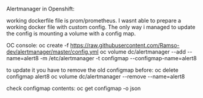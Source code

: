 Alertmanager in Openshift:

working dockerfile file is prom/prometheus. I wasnt able to prepare a working docker file with custom config. The only way i managed to update the config is mounting a volume with a config map.

OC console:
oc create -f https://raw.githubusercontent.com/Ramso-dev/alertmanager/master/config.yml
oc volume dc/alertmanager --add --name=alert8 -m /etc/alertmanager -t configmap --configmap-name=alert8

to update it you have to remove the old configmap before:
oc delete configmap alert8
oc volume dc/alertmanager --remove --name=alert8


check configmap contents:
oc get configmap -o json
